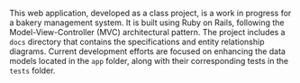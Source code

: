 This web application, developed as a class project, is a work in progress for a bakery management system. It is built using Ruby on Rails, following the Model-View-Controller (MVC) architectural pattern. The project includes a `docs` directory that contains the specifications and entity relationship diagrams. Current development efforts are focused on enhancing the data models located in the `app` folder, along with their corresponding tests in the `tests` folder.
